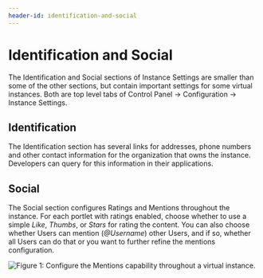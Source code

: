 ```yaml
---
header-id: identification-and-social
---
```


# Identification and Social

The Identification and Social sections of Instance Settings are smaller than
some of the other sections, but contain important settings for some virtual
instances. Both are top level tabs of Control Panel &rarr; Configuration &rarr;
Instance Settings.

## Identification

The Identification section has several links for addresses, phone numbers and
other contact information for the organization that owns the instance.
Developers can query for this information in their applications.

## Social

The Social section configures Ratings and Mentions throughout the instance. For
each portlet with ratings enabled, choose whether to use a simple *Like*,
*Thumbs*, or *Stars* for rating the content. You can also choose whether Users
can mention (*@Username*) other Users, and if so, whether all Users can do that
or you want to further refine the mentions configuration.

![Figure 1: Configure the Mentions capability throughout a virtual instance.](../../../images/instance-settings-mentions.png)

